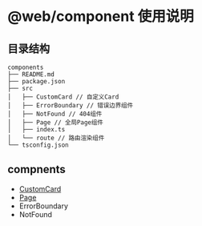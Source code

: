 # @web/component 使用说明

## 目录结构

```
components
├── README.md
├── package.json
├── src
│   ├── CustomCard // 自定义Card
│   ├── ErrorBoundary // 错误边界组件
│   ├── NotFound // 404组件
│   ├── Page // 全局Page组件
│   ├── index.ts
│   └── route // 路由渲染组件
└── tsconfig.json
```

## compnents

- [CustomCard](./src/CustomCard/index.md)
- [Page](./src/Page/index.md)
- ErrorBoundary
- NotFound
